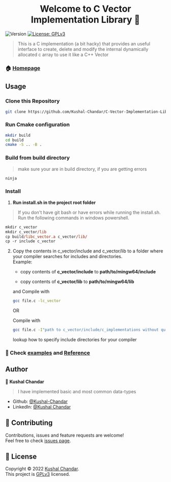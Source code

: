 <h1 align="center">Welcome to C Vector Implementation Library 👋</h1>
<p>
  <img alt="Version" src="https://img.shields.io/badge/version-1.1.0.0-blue.svg?cacheSeconds=2592000" />
  <a href="https://github.com/Kushal-Chandar/C-Vector-Implementation-Library/blob/main/LICENSE.txt" target="_blank">
    <img alt="License: GPLv3" src="https://img.shields.io/badge/License-GPLv3-yellow.svg" />
  </a>
</p>

> This is a C implementation (a bit hacky) that provides an useful interface to create, delete and modify the internal dynamically allocated c array to use it like a C++ Vector

### 🏠 [Homepage](https://github.com/Kushal-Chandar/C-Vector-Implementation-Library)

## Usage

### Clone this Repository

```sh
git clone https://github.com/Kushal-Chandar/C-Vector-Implementation-Library.git
```

### Run Cmake configuration

```sh
mkdir build
cd build
cmake -S .. -B .
```

### Build from build directory

> make sure your are in build directory, if you are getting errors

```sh
ninja
```

### Install <br>

1. **Run install.sh in the project root folder** <br>

> If you don't have git bash or have errors while running the install.sh. <br> Run the following commands in windows powershell.

```ps
mkdir c_vector
mkdir c_vector/lib
cp build/libc_vector.a c_vector/lib/
cp -r include c_vector
```

2. Copy the contents in c_vector/include and c_vector/lib to a folder where your compiler searches for includes and directories. <br>
   Example: <br>

   - copy contents of **c_vector/include** to **path/to/mingw64/include**

   - copy contents of **c_vector/lib** to **path/to/mingw64/lib**
     <br>

   and Compile with

   ```sh
   gcc file.c -lc_vector
   ```

   OR

   Compile with

   ```sh
   gcc file.c -I"path to c_vector/include/c_implementations without quotes" -L"path to c_vector/lib/libc_vector.a without quotes" -lc_vector
   ```

   lookup how to specify include directories for your compiler

### 📖 Check [examples](https://github.com/Kushal-Chandar/C-Vector-Implementation-Library/blob/main/examples/c_vector_int_example.c) and [Reference](#)

## Author

👤 **Kushal Chandar**

> I have implemented basic and most common data-types

- Github: [@Kushal-Chandar](https://github.com/Kushal-Chandar)
- LinkedIn: [@Kushal Chandar](https://linkedin.com/in/kushal-chandar-mylavarapu)

## 🤝 Contributing

Contributions, issues and feature requests are welcome!<br />Feel free to check [issues page](https://github.com/Kushal-Chandar/C-Vector-Implementation-Library/issues).

## 📝 License

Copyright © 2022 [Kushal Chandar](https://github.com/Kushal-Chandar).<br />
This project is [GPLv3](https://github.com/Kushal-Chandar/C-Vector-Implementation-Library/blob/main/LICENSE.txt) licensed.
